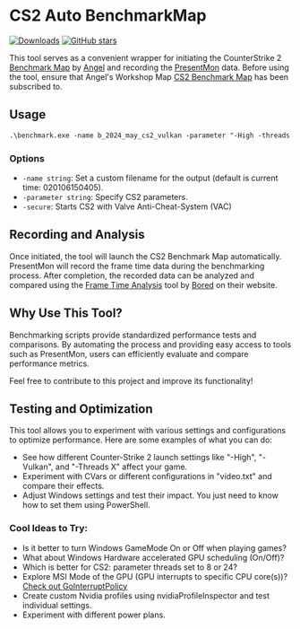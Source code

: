 # CS2 Auto BenchmarkMap

[![Downloads][1]][2] [![GitHub stars][3]][4]

[1]: https://img.shields.io/github/downloads/spddl/cs2-autobenchmarkMap/total.svg
[2]: https://github.com/spddl/cs2-autobenchmarkMap/releases "Downloads"
[3]: https://img.shields.io/github/stars/spddl/cs2-autobenchmarkMap.svg
[4]: https://github.com/spddl/cs2-autobenchmarkMap/stargazers "GitHub stars"

This tool serves as a convenient wrapper for initiating the CounterStrike 2 [Benchmark Map](https://steamcommunity.com/sharedfiles/filedetails/?id=3240880604) by [Angel](https://steamcommunity.com/id/AnnGell88/) and recording the [PresentMon](https://github.com/GameTechDev/PresentMon) data. Before using the tool, ensure that Angel's Workshop Map [CS2 Benchmark Map](https://steamcommunity.com/sharedfiles/filedetails/?id=3240880604) has been subscribed to.

## Usage

```ps
.\benchmark.exe -name b_2024_may_cs2_vulkan -parameter "-High -threads 6 -vulkan"
```

### Options

- `-name string`: Set a custom filename for the output (default is current time: 020106150405).
- `-parameter string`: Specify CS2 parameters.
- `-secure`: Starts CS2 with Valve Anti-Cheat-System (VAC)

## Recording and Analysis

Once initiated, the tool will launch the CS2 Benchmark Map automatically. PresentMon will record the frame time data during the benchmarking process. After completion, the recorded data can be analyzed and compared using the [Frame Time Analysis](https://boringboredom.github.io/Frame-Time-Analysis/) tool by [Bored](https://github.com/BoringBoredom) on their website.

## Why Use This Tool?

Benchmarking scripts provide standardized performance tests and comparisons. By automating the process and providing easy access to tools such as PresentMon, users can efficiently evaluate and compare performance metrics.

Feel free to contribute to this project and improve its functionality!

## Testing and Optimization

This tool allows you to experiment with various settings and configurations to optimize performance. Here are some examples of what you can do:

- See how different Counter-Strike 2 launch settings like "-High", "-Vulkan", and "-Threads X" affect your game.
- Experiment with CVars or different configurations in "video.txt" and compare their effects.
- Adjust Windows settings and test their impact. You just need to know how to set them using PowerShell.

### Cool Ideas to Try:

- Is it better to turn Windows GameMode On or Off when playing games?
- What about Windows Hardware accelerated GPU scheduling (On/Off)?
- Which is better for CS2: parameter threads set to 8 or 24?
- Explore MSI Mode of the GPU (GPU interrupts to specific CPU core(s))? [Check out GoInterruptPolicy](https://github.com/spddl/GoInterruptPolicy)
- Create custom Nvidia profiles using nvidiaProfileInspector and test individual settings.
- Experiment with different power plans.
